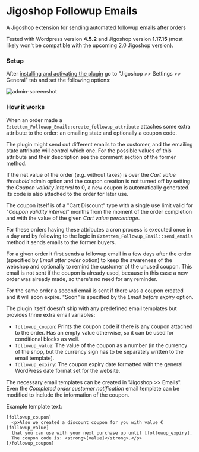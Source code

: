 # Jigoshop Followup Emails
A Jigoshop extension for sending automated followup emails after orders

Tested with Wordpress version **4.5.2** and Jigoshop version **1.17.15** (most likely won't be compatible with the upcoming 2.0 Jigoshop version).

### Setup
After [installing and activating the plugin](https://codex.wordpress.org/Managing_Plugins#Manual_Plugin_Installation)
go to "Jigoshop >> Settings >> General" tab and set the following options:

![admin-screenshot](https://cloud.githubusercontent.com/assets/4682432/15158403/aa5c1c92-16e7-11e6-8800-dc546bb63a94.png)

### How it works
When an order made a `Eztettem_Followup_Email::create_followup_attribute` attaches some extra attribute to the order: an emailing state and optionally a coupon code.

The plugin might send out different emails to the customer, and the emailing state attribute will control which one. For the possible values of this attribute and their description see the comment section of the former method.

If the net value of the order (e.g. without taxes) is over the *Cart value threshold* admin option and the coupon creation is not turned off by setting the *Coupon validity interval* to 0, a new coupon is automatically generated. Its code is also attached to the order for later use.

The coupon itself is of a "Cart Discount" type with a single use limit valid for "*Coupon validity interval*" months from the moment of the order completion and with the value of the given *Cart value percentage*.

For these orders having these attributes a cron process is executed once in a day and by following to the logic in `Eztettem_Followup_Email::send_emails` method it sends emails to the former buyers.

For a given order it first sends a followup email in a few days after the order (specified by *Email after order* option) to keep the awareness of the webshop and optionally to remind the customer of the unused coupon. This email is not sent if the coupon is already used, because in this case a new order was already made, so there's no need for any reminder.

For the same order a second email is sent if there was a coupon created and it will soon expire. "Soon" is specified by the *Email before expiry* option.

The plugin itself doesn't ship with any predefined email templates but provides three extra email variables:

* `followup_coupon`: Prints the coupon code if there is any coupon attached to the order. Has an empty value otherwise, so it can be used for conditional blocks as well.
* `followup_value`: The value of the coupon as a number (in the currency of the shop, but the currency sign has to be separately written to the email template).
* `followup_expiry`: The coupon expiry date formatted with the general WordPress date format set for the website.

The necessary email templates can be created in "Jigoshop >> Emails". Even the *Completed order customer notification* email template can be modified to include the information of the coupon.

Example template text:
```
[followup_coupon]
  <p>Also we created a discount coupon for you with value €[followup_value]
  that you can use with your next purchase up until [followup_expiry].
  The coupon code is: <strong>[value]</strong>.</p>
[/followup_coupon]
```
